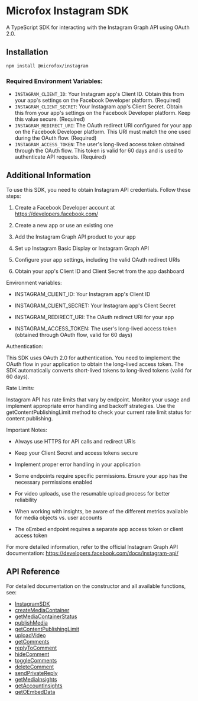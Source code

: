 # Microfox Instagram SDK

A TypeScript SDK for interacting with the Instagram Graph API using OAuth 2.0.

## Installation

```bash
npm install @microfox/instagram
```

### Required Environment Variables:

- `INSTAGRAM_CLIENT_ID`: Your Instagram app's Client ID. Obtain this from your app's settings on the Facebook Developer platform. (Required)
- `INSTAGRAM_CLIENT_SECRET`: Your Instagram app's Client Secret. Obtain this from your app's settings on the Facebook Developer platform. Keep this value secure. (Required)
- `INSTAGRAM_REDIRECT_URI`: The OAuth redirect URI configured for your app on the Facebook Developer platform. This URI must match the one used during the OAuth flow. (Required)
- `INSTAGRAM_ACCESS_TOKEN`: The user's long-lived access token obtained through the OAuth flow. This token is valid for 60 days and is used to authenticate API requests. (Required)


## Additional Information

To use this SDK, you need to obtain Instagram API credentials. Follow these steps:

1. Create a Facebook Developer account at https://developers.facebook.com/

2. Create a new app or use an existing one

3. Add the Instagram Graph API product to your app

4. Set up Instagram Basic Display or Instagram Graph API

5. Configure your app settings, including the valid OAuth redirect URIs

6. Obtain your app's Client ID and Client Secret from the app dashboard

Environment variables:

- INSTAGRAM_CLIENT_ID: Your Instagram app's Client ID

- INSTAGRAM_CLIENT_SECRET: Your Instagram app's Client Secret

- INSTAGRAM_REDIRECT_URI: The OAuth redirect URI for your app

- INSTAGRAM_ACCESS_TOKEN: The user's long-lived access token (obtained through OAuth flow, valid for 60 days)

Authentication:

This SDK uses OAuth 2.0 for authentication. You need to implement the OAuth flow in your application to obtain the long-lived access token. The SDK automatically converts short-lived tokens to long-lived tokens (valid for 60 days).

Rate Limits:

Instagram API has rate limits that vary by endpoint. Monitor your usage and implement appropriate error handling and backoff strategies. Use the getContentPublishingLimit method to check your current rate limit status for content publishing.

Important Notes:

- Always use HTTPS for API calls and redirect URIs

- Keep your Client Secret and access tokens secure

- Implement proper error handling in your application

- Some endpoints require specific permissions. Ensure your app has the necessary permissions enabled

- For video uploads, use the resumable upload process for better reliability

- When working with insights, be aware of the different metrics available for media objects vs. user accounts

- The oEmbed endpoint requires a separate app access token or client access token

For more detailed information, refer to the official Instagram Graph API documentation: https://developers.facebook.com/docs/instagram-api/

## API Reference

For detailed documentation on the constructor and all available functions, see:

- [InstagramSDK](./docs/InstagramSDK.md)
- [createMediaContainer](./docs/createMediaContainer.md)
- [getMediaContainerStatus](./docs/getMediaContainerStatus.md)
- [publishMedia](./docs/publishMedia.md)
- [getContentPublishingLimit](./docs/getContentPublishingLimit.md)
- [uploadVideo](./docs/uploadVideo.md)
- [getComments](./docs/getComments.md)
- [replyToComment](./docs/replyToComment.md)
- [hideComment](./docs/hideComment.md)
- [toggleComments](./docs/toggleComments.md)
- [deleteComment](./docs/deleteComment.md)
- [sendPrivateReply](./docs/sendPrivateReply.md)
- [getMediaInsights](./docs/getMediaInsights.md)
- [getAccountInsights](./docs/getAccountInsights.md)
- [getOEmbedData](./docs/getOEmbedData.md)
